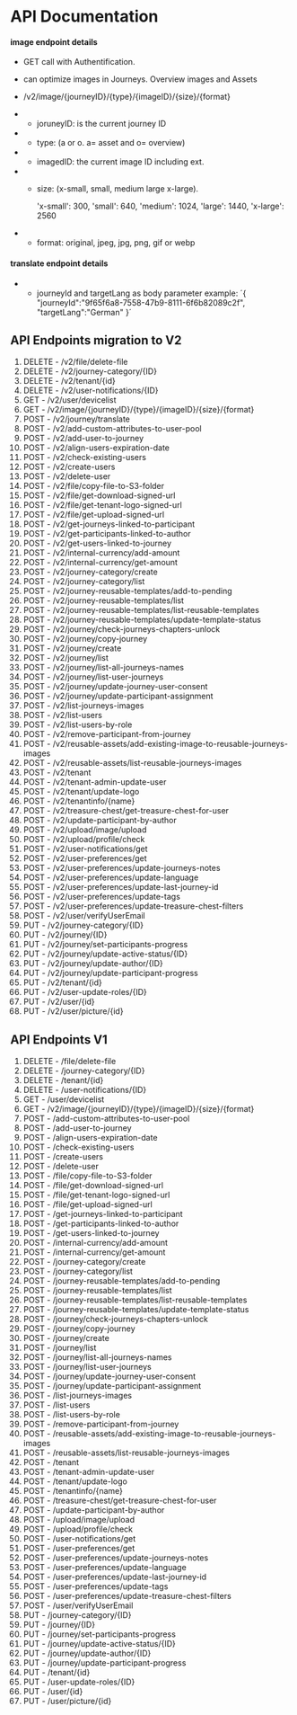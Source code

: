 # API Documentation

#### image endpoint details

- GET call with Authentification.
- can optimize images in Journeys. Overview images and Assets
- /v2/image/{journeyID}/{type}/{imageID}/{size}/{format}
- - joruneyID: is the current journey ID
- - type: (a or o. a= asset and o= overview)
- - imagedID: the current image ID including ext.
- - size: (x-small, small, medium large x-large).

    'x-small': 300,
    'small': 640,
    'medium': 1024,
    'large': 1440,
    'x-large': 2560

- - format: original, jpeg, jpg, png, gif or webp

#### translate endpoint details

- - journeyId and targetLang as body parameter
example:
´{
    "journeyId":"9f65f6a8-7558-47b9-8111-6f6b82089c2f",
    "targetLang":"German"
}´



## API Endpoints migration to V2
  1. DELETE - /v2/file/delete-file
  1. DELETE - /v2/journey-category/{ID}
  1. DELETE - /v2/tenant/{id}
  1. DELETE - /v2/user-notifications/{ID}
  1. GET - /v2/user/devicelist
  1. GET - /v2/image/{journeyID}/{type}/{imageID}/{size}/{format}
  1. POST - /v2/journey/translate
  1. POST - /v2/add-custom-attributes-to-user-pool
  1. POST - /v2/add-user-to-journey
  1. POST - /v2/align-users-expiration-date
  1. POST - /v2/check-existing-users
  1. POST - /v2/create-users
  1. POST - /v2/delete-user
  1. POST - /v2/file/copy-file-to-S3-folder
  1. POST - /v2/file/get-download-signed-url
  1. POST - /v2/file/get-tenant-logo-signed-url
  1. POST - /v2/file/get-upload-signed-url
  1. POST - /v2/get-journeys-linked-to-participant
  1. POST - /v2/get-participants-linked-to-author
  1. POST - /v2/get-users-linked-to-journey
  1. POST - /v2/internal-currency/add-amount
  1. POST - /v2/internal-currency/get-amount
  1. POST - /v2/journey-category/create
  1. POST - /v2/journey-category/list
  1. POST - /v2/journey-reusable-templates/add-to-pending
  1. POST - /v2/journey-reusable-templates/list
  1. POST - /v2/journey-reusable-templates/list-reusable-templates
  1. POST - /v2/journey-reusable-templates/update-template-status
  1. POST - /v2/journey/check-journeys-chapters-unlock
  1. POST - /v2/journey/copy-journey
  1. POST - /v2/journey/create
  1. POST - /v2/journey/list
  1. POST - /v2/journey/list-all-journeys-names
  1. POST - /v2/journey/list-user-journeys
  1. POST - /v2/journey/update-journey-user-consent
  1. POST - /v2/journey/update-participant-assignment
  1. POST - /v2/list-journeys-images
  1. POST - /v2/list-users
  1. POST - /v2/list-users-by-role
  1. POST - /v2/remove-participant-from-journey
  1. POST - /v2/reusable-assets/add-existing-image-to-reusable-journeys-images
  1. POST - /v2/reusable-assets/list-reusable-journeys-images
  1. POST - /v2/tenant
  1. POST - /v2/tenant-admin-update-user
  1. POST - /v2/tenant/update-logo
  1. POST - /v2/tenantinfo/{name}
  1. POST - /v2/treasure-chest/get-treasure-chest-for-user
  1. POST - /v2/update-participant-by-author
  1. POST - /v2/upload/image/upload
  1. POST - /v2/upload/profile/check
  1. POST - /v2/user-notifications/get
  1. POST - /v2/user-preferences/get
  1. POST - /v2/user-preferences/update-journeys-notes
  1. POST - /v2/user-preferences/update-language
  1. POST - /v2/user-preferences/update-last-journey-id
  1. POST - /v2/user-preferences/update-tags
  1. POST - /v2/user-preferences/update-treasure-chest-filters
  1. POST - /v2/user/verifyUserEmail
  1. PUT - /v2/journey-category/{ID}
  1. PUT - /v2/journey/{ID}
  1. PUT - /v2/journey/set-participants-progress
  1. PUT - /v2/journey/update-active-status/{ID}
  1. PUT - /v2/journey/update-author/{ID}
  1. PUT - /v2/journey/update-participant-progress
  1. PUT - /v2/tenant/{id}
  1. PUT - /v2/user-update-roles/{ID}
  1. PUT - /v2/user/{id}
  1. PUT - /v2/user/picture/{id}




## API Endpoints V1
  1. DELETE - /file/delete-file
  1. DELETE - /journey-category/{ID}
  1. DELETE - /tenant/{id}
  1. DELETE - /user-notifications/{ID}
  1. GET - /user/devicelist
  1. GET - /v2/image/{journeyID}/{type}/{imageID}/{size}/{format}
  1. POST - /add-custom-attributes-to-user-pool
  1. POST - /add-user-to-journey
  1. POST - /align-users-expiration-date
  1. POST - /check-existing-users
  1. POST - /create-users
  1. POST - /delete-user
  1. POST - /file/copy-file-to-S3-folder
  1. POST - /file/get-download-signed-url
  1. POST - /file/get-tenant-logo-signed-url
  1. POST - /file/get-upload-signed-url
  1. POST - /get-journeys-linked-to-participant
  1. POST - /get-participants-linked-to-author
  1. POST - /get-users-linked-to-journey
  1. POST - /internal-currency/add-amount
  1. POST - /internal-currency/get-amount
  1. POST - /journey-category/create
  1. POST - /journey-category/list
  1. POST - /journey-reusable-templates/add-to-pending
  1. POST - /journey-reusable-templates/list
  1. POST - /journey-reusable-templates/list-reusable-templates
  1. POST - /journey-reusable-templates/update-template-status
  1. POST - /journey/check-journeys-chapters-unlock
  1. POST - /journey/copy-journey
  1. POST - /journey/create
  1. POST - /journey/list
  1. POST - /journey/list-all-journeys-names
  1. POST - /journey/list-user-journeys
  1. POST - /journey/update-journey-user-consent
  1. POST - /journey/update-participant-assignment
  1. POST - /list-journeys-images
  1. POST - /list-users
  1. POST - /list-users-by-role
  1. POST - /remove-participant-from-journey
  1. POST - /reusable-assets/add-existing-image-to-reusable-journeys-images
  1. POST - /reusable-assets/list-reusable-journeys-images
  1. POST - /tenant
  1. POST - /tenant-admin-update-user
  1. POST - /tenant/update-logo
  1. POST - /tenantinfo/{name}
  1. POST - /treasure-chest/get-treasure-chest-for-user
  1. POST - /update-participant-by-author
  1. POST - /upload/image/upload
  1. POST - /upload/profile/check
  1. POST - /user-notifications/get
  1. POST - /user-preferences/get
  1. POST - /user-preferences/update-journeys-notes
  1. POST - /user-preferences/update-language
  1. POST - /user-preferences/update-last-journey-id
  1. POST - /user-preferences/update-tags
  1. POST - /user-preferences/update-treasure-chest-filters
  1. POST - /user/verifyUserEmail
  1. PUT - /journey-category/{ID}
  1. PUT - /journey/{ID}
  1. PUT - /journey/set-participants-progress
  1. PUT - /journey/update-active-status/{ID}
  1. PUT - /journey/update-author/{ID}
  1. PUT - /journey/update-participant-progress
  1. PUT - /tenant/{id}
  1. PUT - /user-update-roles/{ID}
  1. PUT - /user/{id}
  1. PUT - /user/picture/{id}
